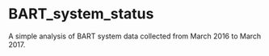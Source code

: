 # BART_system_status
A simple analysis of BART system data collected from March 2016 to March 2017.

